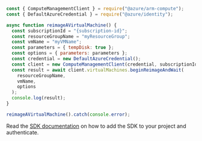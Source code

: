 ```javascript
const { ComputeManagementClient } = require("@azure/arm-compute");
const { DefaultAzureCredential } = require("@azure/identity");

async function reimageAVirtualMachine() {
  const subscriptionId = "{subscription-id}";
  const resourceGroupName = "myResourceGroup";
  const vmName = "myVMName";
  const parameters = { tempDisk: true };
  const options = { parameters: parameters };
  const credential = new DefaultAzureCredential();
  const client = new ComputeManagementClient(credential, subscriptionId);
  const result = await client.virtualMachines.beginReimageAndWait(
    resourceGroupName,
    vmName,
    options
  );
  console.log(result);
}

reimageAVirtualMachine().catch(console.error);
```

Read the [SDK documentation](https://github.com/Azure/azure-sdk-for-js/blob/%40azure%2Farm-compute_17.3.1/sdk/compute/arm-compute/README.md) on how to add the SDK to your project and authenticate.
